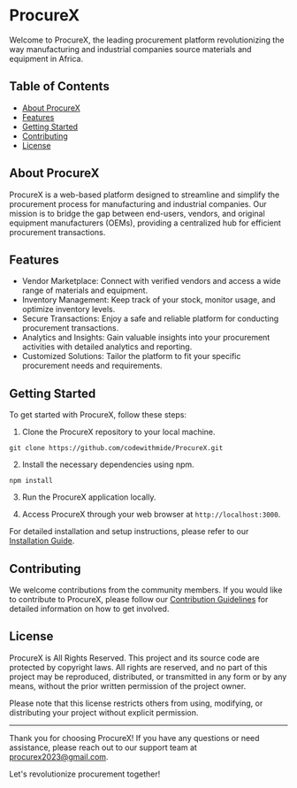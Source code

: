 # ProcureX

Welcome to ProcureX, the leading procurement platform revolutionizing the way manufacturing and industrial companies source materials and equipment in Africa.

## Table of Contents

- [About ProcureX](#about-procurex)
- [Features](#features)
- [Getting Started](#getting-started)
- [Contributing](#contributing)
- [License](#license)

## About ProcureX

ProcureX is a web-based platform designed to streamline and simplify the procurement process for manufacturing and industrial companies. Our mission is to bridge the gap between end-users, vendors, and original equipment manufacturers (OEMs), providing a centralized hub for efficient procurement transactions.

## Features

- Vendor Marketplace: Connect with verified vendors and access a wide range of materials and equipment.
- Inventory Management: Keep track of your stock, monitor usage, and optimize inventory levels.
- Secure Transactions: Enjoy a safe and reliable platform for conducting procurement transactions.
- Analytics and Insights: Gain valuable insights into your procurement activities with detailed analytics and reporting.
- Customized Solutions: Tailor the platform to fit your specific procurement needs and requirements.

## Getting Started

To get started with ProcureX, follow these steps:

1. Clone the ProcureX repository to your local machine.

```node
git clone https://github.com/codewithmide/ProcureX.git
```

2. Install the necessary dependencies using npm.

```node
npm install
```

3. Run the ProcureX application locally.

4. Access ProcureX through your web browser at `http://localhost:3000`.

For detailed installation and setup instructions, please refer to our [Installation Guide](docs/installation-guide.md).

## Contributing

We welcome contributions from the community members. If you would like to contribute to ProcureX, please follow our [Contribution Guidelines](CONTRIBUTING.md) for detailed information on how to get involved.

## License

ProcureX is All Rights Reserved. This project and its source code are protected by copyright laws. All rights are reserved, and no part of this project may be reproduced, distributed, or transmitted in any form or by any means, without the prior written permission of the project owner.

Please note that this license restricts others from using, modifying, or distributing your project without explicit permission.

---

Thank you for choosing ProcureX! If you have any questions or need assistance, please reach out to our support team at procurex2023@gmail.com.

Let's revolutionize procurement together!
